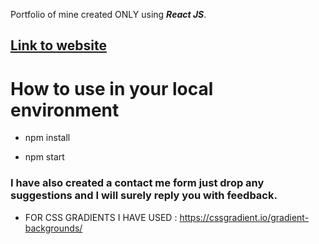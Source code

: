 Portfolio of mine created ONLY using ***React JS***.

## [Link to website](https://devyash-test-3.herokuapp.com/)

# How to use in your local environment 
* npm install

* npm start

### I have also created a contact me form just drop any suggestions and I will surely reply you with feedback.

* FOR CSS GRADIENTS I HAVE USED : https://cssgradient.io/gradient-backgrounds/

